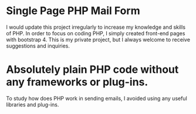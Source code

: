 # Single Page PHP Mail Form
I would update this project irregularly to increase my knowledge and skills of PHP.
In order to focus on coding PHP, I simply created front-end pages with bootstrap 4.
This is my private project, but I always welcome to receive suggestions and inquiries.

# Absolutely plain PHP code without any frameworks or plug-ins.
To study how does PHP work in sending emails, I avoided using any useful libraries and plug-ins.
